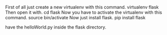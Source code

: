 First of all just create a new virtualenv with this command.
  virtualenv flask
Then open it with.
  cd flask
Now you have to activate the virtualenv with this command.
  source bin/activate
Now just install flask.
  pip install flask

have the helloWorld.py inside the flask directory.
